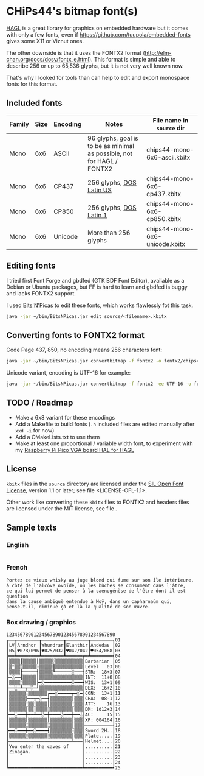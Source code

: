 # CHiPs44's bitmap font(s)

[HAGL](https://github.com/tuupola/hagl) is a great library for graphics on embedded hardware but it comes with only a few fonts, even if <https://github.com/tuupola/embedded-fonts> gives some X11 or Viznut ones.

The other downside is that it uses the FONTX2 format (<http://elm-chan.org/docs/dosv/fontx_e.html>). This format is simple and able to describe 256 or up to 65,536 glyphs, but it is not very well known now.

That's why I looked for tools than can help to edit and export monospace fonts for this format.

## Included fonts

| Family | Size | Encoding | Notes                                                                   | File name in `source` dir      |
| ------ | ---- | -------- | ----------------------------------------------------------------------- | ------------------------------ |
| Mono   | 6x6  | ASCII    | 96 glyphs, goal is to be as minimal as possible, not for HAGL / FONTX2  | chips44-mono-6x6-ascii.kbitx   |
| Mono   | 6x6  | CP437    | 256 glyphs, [DOS Latin US](https://en.wikipedia.org/wiki/Code_page_437) | chips44-mono-6x6-cp437.kbitx   |
| Mono   | 6x6  | CP850    | 256 glyphs, [DOS Latin 1](https://en.wikipedia.org/wiki/Code_page_850)  | chips44-mono-6x6-cp850.kbitx   |
| Mono   | 6x6  | Unicode  | More than 256 glyphs                                                    | chips44-mono-6x6-unicode.kbitx |

## Editing fonts

I tried first Font Forge and gbdfed (GTK BDF Font Editor), available as a Debian or Ubuntu packages, but FF is hard to learn and gbdfed is buggy and lacks FONTX2 support.

I used [Bits'N'Picas](https://github.com/kreativekorp/bitsnpicas) to edit these fonts, which works flawlessly fot this task.

```bash
java -jar ~/bin/BitsNPicas.jar edit source/<filename>.kbitx
```

## Converting fonts to FONTX2 format

Code Page 437, 850, no encoding means 256 characters font:

```bash
java -jar ~/bin/BitsNPicas.jar convertbitmap -f fontx2 -o fontx2/chips44-mono-6x6-cp850-test.fnt source/chips44-mono-6x6-cp850.kbitx
```

Unicode variant, encoding is UTF-16 for example:

```bash
java -jar ~/bin/BitsNPicas.jar convertbitmap -f fontx2 -ee UTF-16 -o fontx2/chips44-mono-6x6-unicode-test.fnt source/chips44-mono-6x6-unicode.kbitx
```

## TODO / Roadmap

- Make a 6x8 variant for these encodings
- Add a Makefile to build fonts (`.h` included files are edited manually after `xxd -i` for now)
- Add a CMakeLists.txt to use them
- Make at least one proportional / variable width font, to experiment with my [Raspberry Pi Pico VGA board HAL for HAGL](https://github.com/CHiPs44/hagl_pico_vgaboard)

## License

`kbitx` files in the `source` directory are licensed under the [SIL Open Font License](https://openfontlicense.org/), version 1.1 or later; see file <LICENSE-OFL-1.1>.

Other work like converting these `kbitx` files to FONTX2 and headers files are licensed under the MIT license, see file <LICENSE-MIT>.

## Sample texts

### English

```text
```

### French

```text
Portez ce vieux whisky au juge blond qui fume sur son île intérieure, 
à côté de l'alcôve ovoïde, où les bûches se consument dans l'âtre, 
ce qui lui permet de penser à la caenogénèse de l'être dont il est question 
dans la cause ambiguë entendue à Moÿ, dans un capharnaüm qui, 
pense-t-il, diminue çà et là la qualité de son œuvre.
```

### Box drawing / graphics

```text
1234567890123456789012345678901234567890
┏━━┳━━━━━━━━┳━━━━━━━━┳━━━━━━━━┳━━━━━━━━┓01
┃LV┃Arndhor ┃Whurdrar┃Elanthir┃Andedas ┃02
┃05┃♥078/096┃♥025/032┃♥042/042┃♥054/068┃03
┣━━┻━━━━━━━━┻━━━━━━━━┻━━━━━━┳━┻━━━━━━━━┫04
┃▒▒▒▒┃▒▒▒▒▒┃▒▒▒▒▒░▒▒▒▒▒▒▒▒▒▒┃Barbarian ┃05
┃▒*▒▒░▒▒▒▒▒░▒▒▒▒▒┃▒▒▒▒▒▒▒▒▒▒┃Level   03┃06
┃▒▒▒▒┣━━━━━┫▒▒▒▒▒┗━━━━━━░━━━┫STR:  18+3┃07
┣━░━━┫▒▒▒▒▒┃▒▒▒▒▒▒▒▒▒▒▒▒▒▒▒▒┃INT:  11+0┃08
┃▒▒▒▒░▒▒▒▒▒┣━░━━━━━━━━━━░━━━┫WIS:  13+1┃09
┣━━░━┻━┳━░━┛▒▒▒▒▒▒▒▒▒▒▒▒▒▒▒▒┃DEX:  16+2┃10
┃▒▒▒▒▒▒░▒▒▒▒▒▒▒┏━━░━━━━━┳━░━┃CON:  13+1┃11
┃▒▒▒▒▒▒┣━━┳━░━━┫▒▒▒▒▒▒▒▒┃▒▒▒┃CHA:  08-1┃12
┃▒▒▒▒▒▒░▒▒░▒▒▒▒┃▒▒▒▒▒▒▒▒░▒▒▒┃ATT:    16┃13
┃▒▒▒▒▒▒┃▒▒┃▒▒▒▒░▒▒▒▒▒▒▒▒┃▒▒▒┃DM: 1d12+3┃14
┣━━░━━━╋━━┻━━░━╋━━━━░━━━╋━━░┃AC:     15┃15
┃▒▒▒▒▒▒┃▒▒▒▒▒▒▒┃▒▒▒▒▒▒▒▒┃▒▒▒┃XP: 004164┃16
┃▒▒▒▒▒▒░▒▒▒▒▒▒▒░▒▒▒▒▒▒▒▒┃▒▒▒┣━━━━━━━━━━┫17
┣━━░━━━╋━━░━━━━┫▒▒▒▒▒▒▒▒░▒▒▒┃Sword 2H..┃18
┃▒▒▒▒▒▒░▒▒▒▒▒▒▒░▒▒▒▒▒▒▒▒┃▒▒▒┃Plate.....┃19
┣━━━━━━━━━━━━━━━━━━━━━━━┻━━━┃Helmet....┃20
┃You enter the caves of     ┃..........┃21
┃Zinagan.                   ┃..........┃22
┃                           ┃..........┃23
┃                           ┃..........┃24
┗━━━━━━━━━━━━━━━━━━━━━━━━━━━┻━━━━━━━━━━┛25
```
